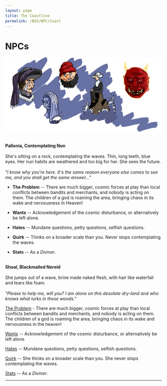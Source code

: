 ```yaml
---
layout: page
title: The Coastline
permalink: /BGX/NPC/Coast
---
```


# NPCs

<img src="/images/NPC_Coast.png" alt="Coast NPC">

<br><span class="NPC"> **Pallonia, Contemplating Nun**<br><br>She's sitting on a rock, contemplating the waves. Thin, long teeth, blue eyes. Her nun habits are weathered and too big for her. She sees the future.<br><br>*"I know why you're here. It's the same reason everyone else comes to see me, and you shall get the same answer..."*</span>

- **The Problem** -- There are much bigger, cosmic forces at play than local conflicts between bandits and merchants, and nobody is acting on them. The children of a god is roaming the area, bringing chaos in its wake and nervousness in Heaven!

- **Wants** -- Acknowledgement of the cosmic disturbance, or alternatively be left alone.

- **Hates** -- Mundane questions, petty questions, selfish questions.

- **Quirk** -- Thinks on a broader scale than you. Never stops contemplating the waves.

- **Stats** -- As a *Diviner*.

<br><span class="NPC"> **Shoal, Blackmailed Nereid**<br><br>She jumps out of a wave, brine made naked flesh, with hair like waterfall and tears like foam.<br><br>*"Please to help me, will you? I am alone on this desolate dry-land and who knows what lurks in these woods."*</span>

<ins>The Problem</ins> - There are much bigger, cosmic forces at play than local conflicts between bandits and merchants, and nobody is acting on them. The children of a god is roaming the area, bringing chaos in its wake and nervousness in the heaven!

<ins>Wants</ins> -- Acknowledgement of the cosmic disturbance, or alternatively be left alone.

<ins>Hates</ins> -- Mundane questions, petty questions, selfish questions.

<ins>Quirk</ins> -- She thinks on a broader scale than you. She never stops contemplating the waves.

<ins>Stats</ins> -- As a *Diviner*.

---
